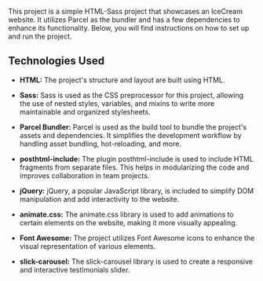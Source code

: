 This project is a simple HTML-Sass project that showcases an IceCream website. It utilizes Parcel as the bundler and has a few dependencies to enhance its functionality. Below, you will find instructions on how to set up and run the project.

## Technologies Used

- **HTML:** The project's structure and layout are built using HTML.

- **Sass:** Sass is used as the CSS preprocessor for this project, allowing the use of nested styles, variables, and mixins to write more maintainable and organized stylesheets.

- **Parcel Bundler:** Parcel is used as the build tool to bundle the project's assets and dependencies. It simplifies the development workflow by handling asset bundling, hot-reloading, and more.

- **posthtml-include:** The plugin posthtml-include is used to include HTML fragments from separate files. This helps in modularizing the code and improves collaboration in team projects.

- **jQuery:** jQuery, a popular JavaScript library, is included to simplify DOM manipulation and add interactivity to the website.

- **animate.css:** The animate.css library is used to add animations to certain elements on the website, making it more visually appealing.

- **Font Awesome:** The project utilizes Font Awesome icons to enhance the visual representation of various elements.

- **slick-carousel:** The slick-carousel library is used to create a responsive and interactive testimonials slider.
